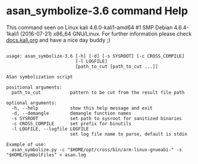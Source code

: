 # asan_symbolize-3.6 command Help
 
 This command seen on Linux kali 4.6.0-kali1-amd64 #1 SMP Debian 4.6.4-1kali1 (2016-07-21) x86_64 GNU/Linux. For further information please check [docs.kali.org](docs.kali.org) and have a nice day buddy ;) 

~~~

usage: asan_symbolize-3.6 [-h] [-d] [-s SYSROOT] [-c CROSS_COMPILE]
                          [-l LOGFILE]
                          [path_to_cut [path_to_cut ...]]

ASan symbolization script

positional arguments:
  path_to_cut           pattern to be cut from the result file path

optional arguments:
  -h, --help            show this help message and exit
  -d, --demangle        demangle function names
  -s SYSROOT            set path to sysroot for sanitized binaries
  -c CROSS_COMPILE      set prefix for binutils
  -l LOGFILE, --logfile LOGFILE
                        set log file name to parse, default is stdin

Example of use:
  asan_symbolize.py -c "$HOME/opt/cross/bin/arm-linux-gnueabi-" -s "$HOME/SymbolFiles" < asan.log

~~~
